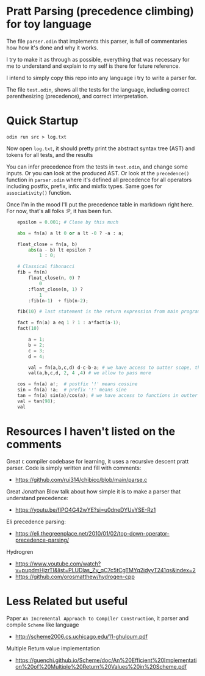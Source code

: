 
# Pratt Parsing (precedence climbing) for toy language

The file `parser.odin` that implements this parser, is full of commentaries how how it's done and why it works.

I try to make it as through as possible, everything that was necessary for me to understand and explain to my self is there for future reference. 

I intend to simply copy this repo into any language i try to write a parser for.

The file `test.odin`, shows all the tests for the language, including correct parenthesizing (precedence), and correct interpretation.


# Quick Startup
`odin run src > log.txt`

Now open ``log.txt``, it should pretty print the abstract syntax tree (AST) and tokens for all tests, and the results

You can infer precedence from the tests in `test.odin`, and change some inputs. Or you can look at the produced AST. Or look at the `precedence()` function in `parser.odin` where it's defined all precedence for all operators including postfix, prefix, infix and mixfix types. Same goes for `associativity()` function.

Once I'm in the mood I'll put the precedence table in markdown right here. For now, that's all folks :P, it has been fun.

```py
    epsilon = 0.001; # Close by this much

    abs = fn(a) a lt 0 or a lt -0 ? -a : a;

    float_close = fn(a, b) 
        abs(a - b) lt epsilon ? 
            1 : 0;

    # Classical fibonacci
    fib = fn(n)  
        float_close(n, 0) ? 
            0
        :float_close(n, 1) ?
            1
        :fib(n-1)  + fib(n-2);

    fib(10) # last statement is the return expression from main program
```


```c
    fact = fn(a) a eq 1 ? 1 : a*fact(a-1);
    fact(10)
```


```py
        a = 1;
        b = 2;
        c = 3;
        d = 4;

        val = fn(a,b,c,d) d-c-b-a; # we have access to outter scope, that is global
        val(a,b,c,d, 2, 4 ,4) # we allow to pass more

```

```py
    cos = fn(a) a!;  # postfix '!' means cossine
    sin = fn(a) !a;  # prefix '!' means sine
    tan = fn(a) sin(a)/cos(a); # we have access to functions in outter scope
    val = tan(98);    
    val 
```


# Resources I haven't listed on the comments

Great `C` compiler codebase for learning, it uses a recursive descent pratt parser. Code is simply written and fill with comments:

- https://github.com/rui314/chibicc/blob/main/parse.c


Great Jonathan Blow talk about how simple it is to make a parser that understand precedence:

- https://youtu.be/fIPO4G42wYE?si=u0dneDYUvYSE-Rz1

Eli precedence parsing:

- https://eli.thegreenplace.net/2010/01/02/top-down-operator-precedence-parsing/

Hydrogren

- https://www.youtube.com/watch?v=pupdmHjzrTI&list=PLUDlas_Zy_qC7c5tCgTMYq2idyyT241qs&index=2
- https://github.com/orosmatthew/hydrogen-cpp



# Less Related but useful

Paper ``An Incremental Approach to Compiler Construction``, it parser and compile `Scheme` like language

- http://scheme2006.cs.uchicago.edu/11-ghuloum.pdf


Multiple Return value implementation 

- https://guenchi.github.io/Scheme/doc/An%20Efficient%20Implementation%20of%20Multiple%20Return%20Values%20in%20Scheme.pdf

